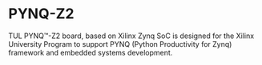 # PYNQ-Z2
TUL PYNQ™-Z2 board, based on Xilinx Zynq SoC is designed for the Xilinx University Program to support PYNQ (Python Productivity for Zynq) framework and embedded systems development.
